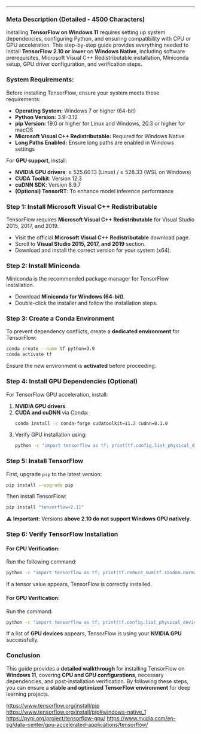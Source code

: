 ---

### **Meta Description (Detailed - 4500 Characters)**  

Installing **TensorFlow on Windows 11** requires setting up system dependencies, configuring Python, and ensuring compatibility with CPU or GPU acceleration. This step-by-step guide provides everything needed to install **TensorFlow 2.10 or lower** on **Windows Native**, including software prerequisites, Microsoft Visual C++ Redistributable installation, Miniconda setup, GPU driver configuration, and verification steps.  

### **System Requirements:**  
Before installing TensorFlow, ensure your system meets these requirements:  
- **Operating System:** Windows 7 or higher (64-bit)  
- **Python Version:** 3.9–3.12  
- **pip Version:** 19.0 or higher for Linux and Windows, 20.3 or higher for macOS  
- **Microsoft Visual C++ Redistributable:** Required for Windows Native  
- **Long Paths Enabled:** Ensure long paths are enabled in Windows settings  

For **GPU support**, install:  
- **NVIDIA GPU drivers**: ≥ 525.60.13 (Linux) / ≥ 528.33 (WSL on Windows)  
- **CUDA Toolkit**: Version 12.3  
- **cuDNN SDK**: Version 8.9.7  
- **(Optional) TensorRT**: To enhance model inference performance  

### **Step 1: Install Microsoft Visual C++ Redistributable**  
TensorFlow requires **Microsoft Visual C++ Redistributable** for Visual Studio 2015, 2017, and 2019.  
- Visit the official **Microsoft Visual C++ Redistributable** download page.  
- Scroll to **Visual Studio 2015, 2017, and 2019** section.  
- Download and install the correct version for your system (x64).  

### **Step 2: Install Miniconda**  
Miniconda is the recommended package manager for TensorFlow installation.  
- Download **Miniconda for Windows (64-bit)**.  
- Double-click the installer and follow the installation steps.  

### **Step 3: Create a Conda Environment**  
To prevent dependency conflicts, create a **dedicated environment** for TensorFlow:  
```sh
conda create --name tf python=3.9
conda activate tf
```  
Ensure the new environment is **activated** before proceeding.  

### **Step 4: Install GPU Dependencies (Optional)**  
For TensorFlow GPU acceleration, install:  
1. **NVIDIA GPU drivers**  
2. **CUDA and cuDNN** via Conda:  
   ```sh
   conda install -c conda-forge cudatoolkit=11.2 cudnn=8.1.0
   ```  
3. Verify GPU installation using:  
   ```sh
   python -c "import tensorflow as tf; print(tf.config.list_physical_devices('GPU'))"
   ```  

### **Step 5: Install TensorFlow**  
First, upgrade `pip` to the latest version:  
```sh
pip install --upgrade pip
```  
Then install TensorFlow:  
```sh
pip install "tensorflow<2.11"
```  
⚠ **Important:** Versions **above 2.10 do not support Windows GPU natively**.  

### **Step 6: Verify TensorFlow Installation**  
#### **For CPU Verification:**  
Run the following command:  
```sh
python -c "import tensorflow as tf; print(tf.reduce_sum(tf.random.normal([1000, 1000])))"
```  
If a tensor value appears, TensorFlow is correctly installed.  

#### **For GPU Verification:**  
Run the command:  
```sh
python -c "import tensorflow as tf; print(tf.config.list_physical_devices('GPU'))"
```  
If a list of **GPU devices** appears, TensorFlow is using your **NVIDIA GPU** successfully.  

### **Conclusion**  
This guide provides a **detailed walkthrough** for installing TensorFlow on **Windows 11**, covering **CPU and GPU configurations**, necessary dependencies, and post-installation verification. By following these steps, you can ensure a **stable and optimized TensorFlow environment** for deep learning projects.


https://www.tensorflow.org/install/pip
https://www.tensorflow.org/install/pip#windows-native_1
https://pypi.org/project/tensorflow-gpu/
https://www.nvidia.com/en-sg/data-center/gpu-accelerated-applications/tensorflow/
